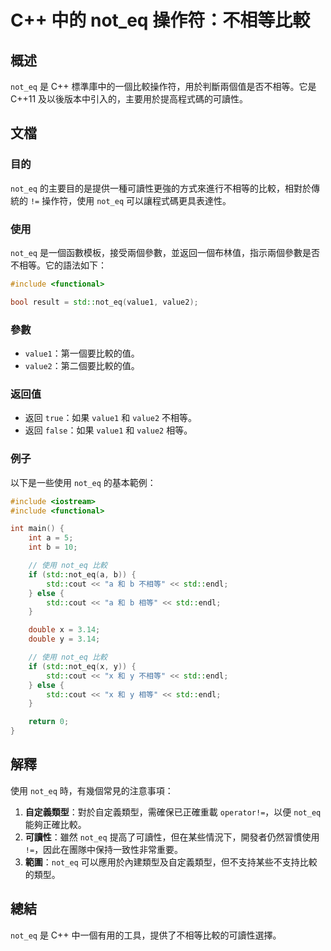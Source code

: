 <!--
Meta Description: # C++ 中的 not_eq 操作符：不相等比較 ## 概述 `not_eq` 是 C++ 標準庫中的一個比較操作符，用於判斷兩個值是否不相等。它是 C++11 及以後版本中引入的，主要用於提高程式碼的可讀性。 ## 文檔 ### 目的 `not_eq` 的主要目的是提供一種可讀性更強的方式來進行...
Meta Keywords: not_eq, std, value1, value2, cout
-->

# C++ 中的 not_eq 操作符：不相等比較

## 概述
`not_eq` 是 C++ 標準庫中的一個比較操作符，用於判斷兩個值是否不相等。它是 C++11 及以後版本中引入的，主要用於提高程式碼的可讀性。

## 文檔
### 目的
`not_eq` 的主要目的是提供一種可讀性更強的方式來進行不相等的比較，相對於傳統的 `!=` 操作符，使用 `not_eq` 可以讓程式碼更具表達性。

### 使用
`not_eq` 是一個函數模板，接受兩個參數，並返回一個布林值，指示兩個參數是否不相等。它的語法如下：

```cpp
#include <functional>

bool result = std::not_eq(value1, value2);
```

### 參數
- `value1`：第一個要比較的值。
- `value2`：第二個要比較的值。

### 返回值
- 返回 `true`：如果 `value1` 和 `value2` 不相等。
- 返回 `false`：如果 `value1` 和 `value2` 相等。

### 例子
以下是一些使用 `not_eq` 的基本範例：

```cpp
#include <iostream>
#include <functional>

int main() {
    int a = 5;
    int b = 10;

    // 使用 not_eq 比較
    if (std::not_eq(a, b)) {
        std::cout << "a 和 b 不相等" << std::endl;
    } else {
        std::cout << "a 和 b 相等" << std::endl;
    }

    double x = 3.14;
    double y = 3.14;

    // 使用 not_eq 比較
    if (std::not_eq(x, y)) {
        std::cout << "x 和 y 不相等" << std::endl;
    } else {
        std::cout << "x 和 y 相等" << std::endl;
    }

    return 0;
}
```

## 解釋
使用 `not_eq` 時，有幾個常見的注意事項：
1. **自定義類型**：對於自定義類型，需確保已正確重載 `operator!=`，以便 `not_eq` 能夠正確比較。
2. **可讀性**：雖然 `not_eq` 提高了可讀性，但在某些情況下，開發者仍然習慣使用 `!=`，因此在團隊中保持一致性非常重要。
3. **範圍**：`not_eq` 可以應用於內建類型及自定義類型，但不支持某些不支持比較的類型。

## 總結
`not_eq` 是 C++ 中一個有用的工具，提供了不相等比較的可讀性選擇。